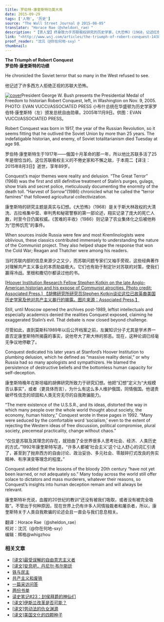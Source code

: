 ```yaml
---
title: 罗伯特·康奎斯特功莫大焉
date: 2015-09-29
tags: ['人物', '历史']
source: "The Wall Street Journal @ 2015-08-05"
translator: "Horace Rae（@sheldon\_rae）"
description: "【贤人堂】终身致力于苏联极权研究的历史学家，《大恐怖》（1968，记述红色恐怖）和《苦难的丰收》（1986，记述乌克兰人造大饥荒）两书作者，罗伯特·康奎斯特（Robert Conquest），于今年8月3日逝世，享年89岁，本文是《华尔街日报》发表的讣告。"
link: "<http://www.wsj.com/articles/the-triumph-of-robert-conquest-1438814435>"
proof_reader: "沈沉（@你在何地-sxy）"
thumbnail:
---
```


**The Triumph of Robert Conquest**  
**罗伯特·康奎斯特的功绩**

He chronicled the Soviet terror that so many in the West refused to see.

他记述了许多西方人拒绝正视的苏联大恐怖。

[![cover](https://headsalon.org/wordpress/wp-content/uploads/2015/09/cover1-300x200.jpg)](https://headsalon.org/wordpress/wp-content/uploads/2015/09/cover1.jpg)President George W. Bush presents the Presidential Medal of Freedom to historian Robert Conquest, left, in Washington on Nov. 9, 2005. PHOTO: EVAN VUCCI/ASSOCIATED PRESS 小布什总统在华盛顿为历史学家罗伯特·康奎斯特（左）颁发总统自由勋章。2005年11月9日。供图：EVAN VUCCI/ASSOCIATED PRESS。

Robert Conquest was born in 1917, the year of the Russian Revolution, so it seems fitting that he outlived the Soviet Union by more than 25 years. The indefatigable historian, and enemy, of Soviet totalitarianism died Tuesday at age 98.

罗伯特·康奎斯特生于1917年——俄国十月革命的那一年，所以他比苏联多活了25年是很恰当的。这位苏联极权主义的不倦史家和不懈之敌，于本周二【译注：2015年8月3日】逝世，享年89岁。

Conquest’s major themes were reality and delusion. “The Great Terror” (1968) was the first and still definitive treatment of Stalin’s purges, gulags, show trials and secret police, meticulously documenting the enormity of the death toll. “Harvest of Sorrow”(1986) chronicled what he called the “terror famines” that followed agricultural collectivization.

康奎斯特的研究主题是真实与幻想。《大恐怖》（1968）是关于斯大林政权的大清洗、古拉格集中营、审判秀和秘密警察的第一部论述，翔实记录了庞大的死亡人数，时至今日仍属权威。《苦难的丰收》（1986）则记录了农业集体化之后被他称为“恐怖饥荒”的事件。

When sources inside Russia were few and most Kremlinologists were oblivious, these classics contributed immensely to understanding the nature of the Communist project. They also helped shape the response that won the Cold War; Reagan and Thatcher were among his readers.

当时苏联内部的信息来源少之又少，而苏联问题专家们又袖手旁观，这些经典著作对理解共产主义事业的本质助益极大。它们也有助于制定针对苏联的对策，使我们赢得冷战。里根和撒切尔都读过他的书。

[[Hoover Institution Research Fellow Stephen Kotkin on the late Anglo-American historian and his expose of Communist atrocities. Photo credit: Associated Press.] 【胡佛研究所研究员Stephen Kotkin谈论这位已故英裔美国历史学家及他对共产主义暴行的揭露。图片来源：Associated Press.】](http://on.wsj.com/1P6XeBn)

Still, until Moscow opened the archives post-1989, leftist intellectuals and especially academics denied the realities Conquest exposed, claiming he exaggerated Stalin’s evil. That debate is now closed beyond challenge.

尽管如此，直到莫斯科1989年以后公开档案之前，左翼知识分子尤其是学术界一直否定康奎斯特所揭露的事实，说他夸大了斯大林的邪恶。现在，这种论调已经毫无争议地停歇了。

Conquest dedicated his later years at Stanford’s Hoover Institution to plumbing delusion, which he defined as “massive reality denial,” or why Russia had so many apologists and sympathizers. He blamed the persistence of destructive beliefs and the bottomless human capacity for self-deception.

康奎斯特晚年在斯坦福的胡佛研究所致力于研究幻想。他把“幻想”定义为“大规模否认事实”，或者（更具体而言），为什么有这么多人维护俄国，同情俄国。他谴责破坏性信念的顽固和人类无穷无尽的自我欺骗能力。

“The mere existence of the U.S.S.R., and its ideas, distorted the way in which many people over the whole world thought about society, the economy, human history,” Conquest wrote in these pages in 1992. “Many were seduced by the comfortable word ‘socialism,’ even to the extent of rejecting the Western ideas of free discussion, political compromise, plural society, piecemeal practicality, change without chaos.”

“仅仅是苏联及其理念的存在，就扭曲了全世界很多人思考社会、经济、人类历史的方式，”1992年康奎斯特写道，“许多人都被‘社会主义’这个让人舒心的词汇引诱了，甚至到了抛弃西方的自由讨论、政治妥协、多元社会、零敲碎打式改良的务实精神、有序演变等理念的程度。”

Conquest added that the lessons of the bloody 20th century “have not yet been learned, or not adequately so.” Many today across the world still offer solace to dictators and mass murderers, whatever their reasons, so Conquest’s insights into human deception remain and will always be relevant.

康奎斯特补充说，血腥的20世纪的教训“还没有被我们吸取，或者没有被完全吸取”。不管出于何种原因，现在世界上仍有许多人同情独裁者和屠杀者，所以，康奎斯特关于人类自我欺骗的论述会且一直会与我们息息相关。


翻译：Horace Rae（@sheldon\_rae）  
校对：沈沉（@你在何地-sxy）  
编辑：辉格@whigzhou


### 相关文章

* [[译文]最受误解的自由意志主义者](https://headsalon.org/archives/6952.html "[译文]最受误解的自由意志主义者")
* [[译文]安息吧，丹尼尔·布尔斯廷](https://headsalon.org/archives/5842.html "[译文]安息吧，丹尼尔·布尔斯廷")
* [铁与民主](https://headsalon.org/archives/7815.html "铁与民主")
* [共产主义和废铁](https://headsalon.org/archives/7658.html "共产主义和废铁")
* [一篇采访问答](https://headsalon.org/archives/7586.html "一篇采访问答")
* [两份书单](https://headsalon.org/archives/7748.html "两份书单")
* [读史笔记#23：封侯拜爵的神仙们](https://headsalon.org/archives/7495.html "读史笔记#23：封侯拜爵的神仙们")
* [[译文]伊斯兰改革是否可能？](https://headsalon.org/archives/7474.html "[译文]伊斯兰改革是否可能？")
* [[译文]劳动法的仇女渊源](https://headsalon.org/archives/7466.html "[译文]劳动法的仇女渊源")
* [[译文]美国文化的四颗种子](https://headsalon.org/archives/7454.html "[译文]美国文化的四颗种子")
